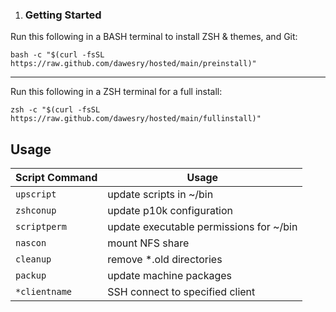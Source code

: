 1. ### Getting Started

Run this following in a BASH terminal to install ZSH & themes, and Git:

```
bash -c "$(curl -fsSL https://raw.github.com/dawesry/hosted/main/preinstall)"
```

___


Run this following in a ZSH terminal for a full install:

```
zsh -c "$(curl -fsSL https://raw.github.com/dawesry/hosted/main/fullinstall)"
```


## Usage

| Script Command | Usage |
|---	|---	|
| `upscript` | update scripts in ~/bin |
| `zshconup` | update p10k configuration |
| `scriptperm` | update executable permissions for ~/bin |
| `nascon` | mount NFS share |
| `cleanup` | remove *.old directories |
| `packup` | update machine packages |
| `*clientname` | SSH connect to specified client |

